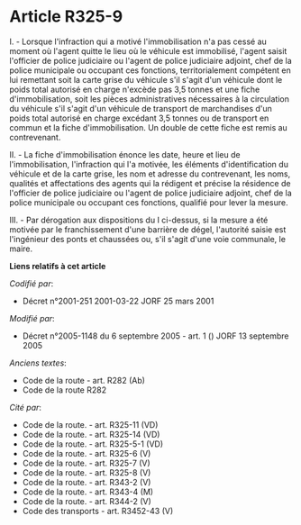 # Article R325-9

I. - Lorsque l'infraction qui a motivé l'immobilisation n'a pas cessé au moment où l'agent quitte le lieu où le véhicule est
immobilisé, l'agent saisit l'officier de police judiciaire ou l'agent de police judiciaire adjoint, chef de la police
municipale ou occupant ces fonctions, territorialement compétent en lui remettant soit la carte grise du véhicule s'il s'agit
d'un véhicule dont le poids total autorisé en charge n'excède pas 3,5 tonnes et une fiche d'immobilisation, soit les pièces
administratives nécessaires à la circulation du véhicule s'il s'agit d'un véhicule de transport de marchandises d'un poids
total autorisé en charge excédant 3,5 tonnes ou de transport en commun et la fiche d'immobilisation. Un double de cette fiche
est remis au contrevenant.

II. - La fiche d'immobilisation énonce les date, heure et lieu de l'immobilisation, l'infraction qui l'a motivée, les
éléments d'identification du véhicule et de la carte grise, les nom et adresse du contrevenant, les noms, qualités et
affectations des agents qui la rédigent et précise la résidence de l'officier de police judiciaire ou l'agent de police
judiciaire adjoint, chef de la police municipale ou occupant ces fonctions, qualifié pour lever la mesure.

III. - Par dérogation aux dispositions du I ci-dessus, si la mesure a été motivée par le franchissement d'une barrière de
dégel, l'autorité saisie est l'ingénieur des ponts et chaussées ou, s'il s'agit d'une voie communale, le maire.

**Liens relatifs à cet article**

_Codifié par_:

  - Décret n°2001-251 2001-03-22 JORF 25 mars 2001

_Modifié par_:

  - Décret n°2005-1148 du 6 septembre 2005 - art. 1 () JORF 13 septembre 2005

_Anciens textes_:

  - Code de la route - art. R282 (Ab)
  - Code de la route R282

_Cité par_:

  - Code de la route. - art. R325-11 (VD)
  - Code de la route. - art. R325-14 (VD)
  - Code de la route. - art. R325-5-1 (VD)
  - Code de la route. - art. R325-6 (V)
  - Code de la route. - art. R325-7 (V)
  - Code de la route. - art. R325-8 (V)
  - Code de la route. - art. R343-2 (V)
  - Code de la route. - art. R343-4 (M)
  - Code de la route. - art. R344-2 (V)
  - Code des transports - art. R3452-43 (V)
